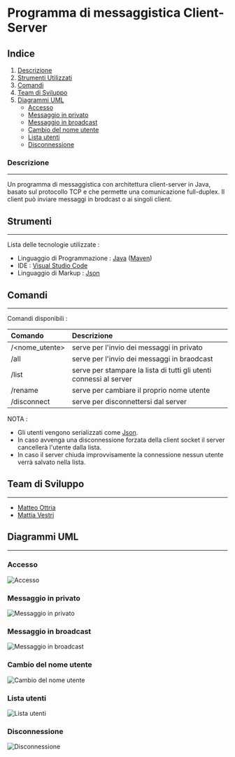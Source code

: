 # Programma di messaggistica Client-Server
## Indice
1. [Descrizione](#descrizione)
2. [Strumenti Utilizzati](#strumenti)
3. [Comandi](#comandi)
4. [Team di Sviluppo](#team-di-sviluppo)
5. [Diagrammi UML](#diagrammi-uml)
   - [Accesso](#accesso)
   - [Messaggio in privato](#messaggio-in-privato)
   - [Messaggio in broadcast](#messaggio-in-privato)
   - [Cambio del nome utente](#cambio-del-nome-utente)
   - [Lista utenti](#lista-utenti)
   - [Disconnessione](#disconnessione)
### Descrizione
***
Un programma di messaggistica con architettura client-server in Java, basato sul protocollo TCP e che permette una comunicazione full-duplex. 
Il client può inviare messaggi in brodcast o ai singoli client.
## Strumenti
***
Lista delle tecnologie utilizzate :
* Linguaggio di Programmazione : [Java](https://www.java.com/it/) ([Maven](https://maven.apache.org/))
* IDE : [Visual Studio Code](https://code.visualstudio.com/)
* Linguaggio di Markup : [Json](json.org)
## Comandi
***
Comandi disponibili : 

| Comando        | Descrizione                                                        |
| :---           |:---                                                                |
| /<nome_utente> | serve per l'invio dei messaggi in privato                          |
| /all           | serve per l'invio dei messaggi in braodcast                        |
| /list          | serve per stampare la lista di tutti gli utenti connessi al server |
| /rename        | serve per cambiare il proprio nome utente                          |
| /disconnect    | serve per disconnettersi dal server                                |

NOTA : 
* Gli utenti vengono serializzati come [Json](json.org).
* In caso avvenga una disconnessione forzata della client socket il server cancellerà l'utente dalla lista.
* In caso il server chiuda improvvisamente la connessione nessun utente verrà salvato nella lista.
## Team di Sviluppo
***
* [Matteo Ottria](https://github.com/MatteOttria)
* [Mattia Vestri](https://github.com/WestriMattia)
## Diagrammi UML
***
### Accesso
![Accesso](myimages/access.png)
### Messaggio in privato
![Messaggio in privato](myimages/msg.png)
### Messaggio in broadcast
![Messaggio in broadcast](myimages/all.png)
### Cambio del nome utente
![Cambio del nome utente](myimages/rename.png)
### Lista utenti
![Lista utenti](myimages/list.png)
### Disconnessione
![Disconnessione](myimages/disconnect.png)
